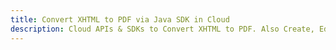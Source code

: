 ---title: Convert XHTML to PDF via Java SDK in Clouddescription: Cloud APIs & SDKs to Convert XHTML to PDF. Also Create, Edit & Render Microsoft Word & OpenOffice documents in the Cloud.---